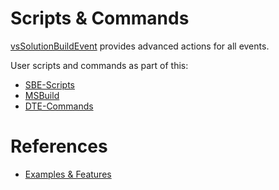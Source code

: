 # Scripts & Commands

[vsSolutionBuildEvent](http://visualstudiogallery.msdn.microsoft.com/0d1dbfd7-ed8a-40af-ae39-281bfeca2334/) provides advanced actions for all events.

User scripts and commands as part of this:

* [SBE-Scripts](Scripts_&_Commands/SBE-Scripts)
* [MSBuild](Scripts_&_Commands/MSBuild)
* [DTE-Commands](Scripts_&_Commands/DTE-Commands)

# References

* [Examples & Features](Examples)